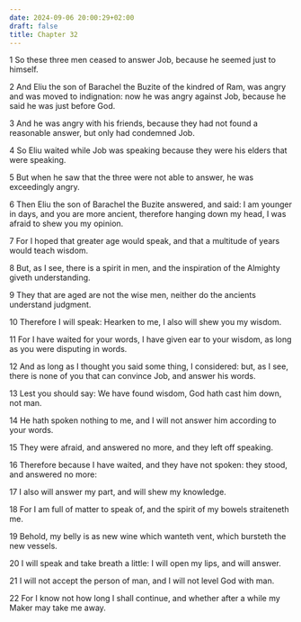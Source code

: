```yaml
---
date: 2024-09-06 20:00:29+02:00
draft: false
title: Chapter 32
---
```




1 So these three men ceased to answer Job, because he seemed just to himself.

2 And Eliu the son of Barachel the Buzite of the kindred of Ram, was angry and was moved to indignation: now he was angry against Job, because he said he was just before God.

3 And he was angry with his friends, because they had not found a reasonable answer, but only had condemned Job.

4 So Eliu waited while Job was speaking because they were his elders that were speaking.

5 But when he saw that the three were not able to answer, he was exceedingly angry.

6 Then Eliu the son of Barachel the Buzite answered, and said: I am younger in days, and you are more ancient, therefore hanging down my head, I was afraid to shew you my opinion.

7 For I hoped that greater age would speak, and that a multitude of years would teach wisdom.

8 But, as I see, there is a spirit in men, and the inspiration of the Almighty giveth understanding.

9 They that are aged are not the wise men, neither do the ancients understand judgment.

10 Therefore I will speak: Hearken to me, I also will shew you my wisdom.

11 For I have waited for your words, I have given ear to your wisdom, as long as you were disputing in words.

12 And as long as I thought you said some thing, I considered: but, as I see, there is none of you that can convince Job, and answer his words.

13 Lest you should say: We have found wisdom, God hath cast him down, not man.

14 He hath spoken nothing to me, and I will not answer him according to your words.

15 They were afraid, and answered no more, and they left off speaking.

16 Therefore because I have waited, and they have not spoken: they stood, and answered no more:

17 I also will answer my part, and will shew my knowledge.

18 For I am full of matter to speak of, and the spirit of my bowels straiteneth me.

19 Behold, my belly is as new wine which wanteth vent, which bursteth the new vessels.

20 I will speak and take breath a little: I will open my lips, and will answer.

21 I will not accept the person of man, and I will not level God with man.

22 For I know not how long I shall continue, and whether after a while my Maker may take me away.

